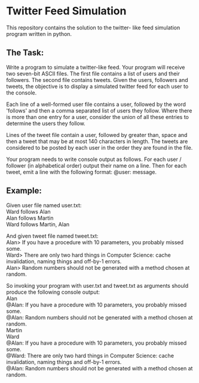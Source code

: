 # Twitter Feed Simulation

This repository contains the solution to the twitter- like feed simulation program written in python. 

## The Task: 

Write a program to simulate a twitter-like feed. Your program will receive two seven-bit ASCII files. The first file contains a list of users and their followers. The second file contains tweets. Given the users, followers and tweets, the objective is to display a simulated twitter feed for each user to the console. 

Each line of a well-formed user file contains a user, followed by the word 'follows' and then a comma separated list of users they follow. Where there is more than one entry for a user, consider the union of all these entries to determine the users they follow.

Lines of the tweet file contain a user, followed by greater than, space and then a tweet that may be at most 140 characters in length. The tweets are considered to be posted by each user in the order they are found in the file.

Your program needs to write console output as follows. For each user / follower (in alphabetical order) output their name on a line. Then for each tweet, emit a line with the following format: <tab>@user: <space>message.

## Example:  
    
Given user file named user.txt:  
Ward follows Alan  
Alan follows Martin  
Ward follows Martin, Alan  
  
And given tweet file named tweet.txt:  
Alan> If you have a procedure with 10 parameters, you probably missed some.  
Ward> There are only two hard things in Computer Science: cache invalidation, naming things and off-by-1 errors.  
Alan> Random numbers should not be generated with a method chosen at random.  
  
So invoking your program with user.txt and tweet.txt as arguments should produce the following console output:  
Alan  
@Alan: If you have a procedure with 10 parameters, you probably missed some.  
@Alan: Random numbers should not be generated with a method chosen at random.  
Martin  
Ward  
@Alan: If you have a procedure with 10 parameters, you probably missed some.  
@Ward: There are only two hard things in Computer Science: cache invalidation, naming things and off-by-1 errors.  
@Alan: Random numbers should not be generated with a method chosen at random.  
